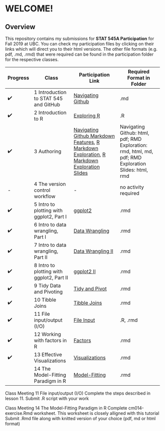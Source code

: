 # **WELCOME!**
## Overview

This repository contains my submissions for **STAT 545A Participation** for Fall 2019 at UBC. You can check my participation files by clicking on their links which will direct you to their html versions. The other file formats (e.g. pdf, .md, .rmd) that were required can be found in the participation folder for the respective classes.

|Progress|Class| Participation Link| Required Format in Folder|
|----------- | ----------- | ----------- |----------- |
|:heavy_check_mark:|1 Introduction to STAT 545 and GitHub|[Navigating Github](https://carleenaortega.github.io/STAT545-participation/Lec1/navigating_github.html)| .md|
|:heavy_check_mark:|2 Introduction to R|[Exploring R](https://carleenaortega.github.io/STAT545-participation/Lec2/Lec2RExploration.html)|.R|
|:heavy_check_mark:|3 Authoring| [Navigating Github Markdown Features](https://carleenaortega.github.io/STAT545-participation/Lec3/navigating_github.html), [R Markdown Exploration](https://carleenaortega.github.io/STAT545-participation/Lec3/R-Markdown-Exploration.html),  [R Markdown Exploration Slides](https://carleenaortega.github.io/STAT545-participation/Lec3/R-Markdown-Exploration-Slides.html) |Navigating Github: html, pdf; RMD Exploration: rmd, html, md, pdf; RMD Exploration Slides: html, rmd|
|-|4 The version control workflow |-|no activity required|
|:heavy_check_mark:|5 Intro to plotting with ggplot2, Part I| [ggplot2](https://carleenaortega.github.io/STAT545-participation/Lec5/cm005-exercise_filled.html)|.rmd|
|:heavy_check_mark:|6 Intro to data wrangling, Part I| [Data Wrangling](https://carleenaortega.github.io/STAT545-participation/Lec6/cm006-exercise.html)|.rmd|
|:heavy_check_mark:|7 Intro to data wrangling, Part II | [Data Wrangling II](https://carleenaortega.github.io/STAT545-participation/Lec7/cm007-exercise_filled.html)|.rmd|
|:heavy_check_mark:|8 Intro to plotting with ggplot2, Part II| [ggplot2 II](https://carleenaortega.github.io/STAT545-participation/Lec8/cm008-exercise_filled.html)|.rmd|
|:heavy_check_mark:|9 Tidy Data and Pivoting| [Tidy and Pivot](https://carleenaortega.github.io/STAT545-participation/Lec9/cm009-exercise.html)|.rmd|
|:heavy_check_mark:|10 Tibble Joins| [Tibble Joins](https://carleenaortega.github.io/STAT545-participation/Lec10/cm010-exercise.html)| .rmd|
|:heavy_check_mark:|11 File input/output (I/O)| [File Input](https://carleenaortega.github.io/STAT545-participation/Lec11/Oct92019ParticipationRMD.html)| .R, .rmd |
|:heavy_check_mark:|12 Working with factors in R| [Factors](https://carleenaortega.github.io/STAT545-participation/Lec12/cm012-exercise.html)|.rmd|
|:heavy_check_mark:|13 Effective Visualizations| [Visualizations](https://carleenaortega.github.io/STAT545-participation/Lec13/cm013.html)|.rmd|
||14 The Model-Fitting Paradigm in R| [Model-Fitting](https://carleenaortega.github.io/STAT545-participation/Lec14/cm014-exercise.html)|.rmd|


Class Meeting 11 File input/output (I/O)
Complete the steps described in lesson 11.
Submit .R script with your work

Class Meeting 14 The Model-Fitting Paradigm in R
Complete cm014-exercise.Rmd worksheet. This worksheet is closely alligned with this tutorial
Submit .Rmd file along with knitted version of your choice (pdf, md or html format)
